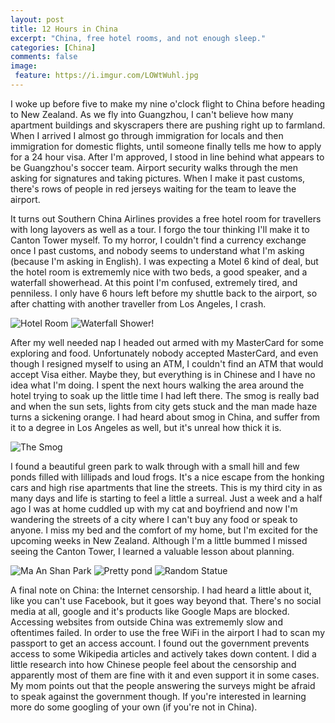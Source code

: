 ```yaml
---
layout: post
title: 12 Hours in China
excerpt: "China, free hotel rooms, and not enough sleep."
categories: [China]
comments: false
image:
 feature: https://i.imgur.com/LOWtWuhl.jpg
---
```


I woke up before five to make my nine o'clock flight to China before heading to New Zealand. As we fly into Guangzhou, I can't believe how many apartment buildings and skyscrapers there are pushing right up to farmland. When I arrived I almost go through immigration for locals and then immigration for domestic flights, until someone finally tells me how to apply for a 24 hour visa. After I'm approved, I stood in line behind what appears to be Guangzhou's soccer team. Airport security walks through the men asking for signatures and taking pictures. When I make it past customs, there's rows of people in red jerseys waiting for the team to leave the airport.

It turns out Southern China Airlines provides a free hotel room for travellers with long layovers as well as a tour. I forgo the tour thinking I'll make it to Canton Tower myself. To my horror, I couldn't find a currency exchange once I past customs, and nobody seems to understand what I'm asking (because I'm asking in English). I was expecting a Motel 6 kind of deal, but the hotel room is extrememly nice with two beds, a good speaker, and a waterfall showerhead. At this point I'm confused, extremely tired, and penniless. I only have 6 hours left before my shuttle back to the airport, so after chatting with another traveller from Los Angeles, I crash.

![Hotel Room](https://i.imgur.com/qTlJsb1l.jpg) ![Waterfall Shower!](https://i.imgur.com/8ndy2Mbl.jpg)

After my well needed nap I headed out armed with my MasterCard for some exploring and food. Unfortunately nobody accepted MasterCard, and even though I resigned myself to using an ATM, I couldn't find an ATM that would accept Visa either. Maybe they, but everything is in Chinese and I have no idea what I'm doing. I spent the next hours walking the area around the hotel trying to soak up the little time I had left there. The smog is really bad and when the sun sets, lights from city gets stuck and the man made haze turns a sickening orange. I had heard about smog in China, and suffer from it to a degree in Los Angeles as well, but it's unreal how thick it is.

![The Smog](https://i.imgur.com/pL4htfll.jpg)

I found a beautiful green park to walk through with a small hill and few ponds filled with lillipads and loud frogs. It's a nice escape from the honking cars and high rise apartments that line the streets. This is my third city in as many days and life is starting to feel a little a surreal. Just a week and a half ago I was at home cuddled up with my cat and boyfriend and now I'm wandering the streets of a city where I can't buy any food or speak to anyone. I miss my bed and the comfort of my home, but I'm excited for the upcoming weeks in New Zealand. Although I'm a little bummed I missed seeing the Canton Tower, I learned a valuable lesson about planning.

![Ma An Shan Park](https://i.imgur.com/kzN7jCpl.jpg) ![Pretty pond]( https://i.imgur.com/2jFxPOEl.jpg) ![Random Statue](https://i.imgur.com/A1v4abDl.jpg)

A final note on China: the Internet censorship. I had heard a little about it, like you can't use Facebook, but it goes way beyond that. There's no social media at all, google and it's products like Google Maps are blocked. Accessing websites from outside China was extrememly slow and oftentimes failed. In order to use the free WiFi in the airport I had to scan my passport to get an access account. I found out the government prevents access to some Wikipedia articles and actively takes down content. I did a little research into how Chinese people feel about the censorship and apparently most of them are fine with it and even support it in some cases. My mom points out that the people answering the surveys might be afraid to speak against the government though. If you're interested in learning more do some googling of your own (if you're not in China).
